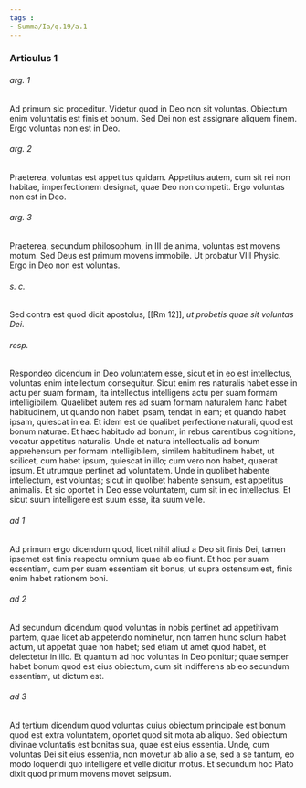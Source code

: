 ```yaml
---
tags : 
- Summa/Ia/q.19/a.1
---
```


### Articulus 1

###### arg. 1
Ad primum sic proceditur. Videtur quod in Deo non sit voluntas. Obiectum enim voluntatis est finis et bonum. Sed Dei non est assignare aliquem finem. Ergo voluntas non est in Deo.

###### arg. 2
Praeterea, voluntas est appetitus quidam. Appetitus autem, cum sit rei non habitae, imperfectionem designat, quae Deo non competit. Ergo voluntas non est in Deo.

###### arg. 3
Praeterea, secundum philosophum, in III de anima, voluntas est movens motum. Sed Deus est primum movens immobile. Ut probatur VIII Physic. Ergo in Deo non est voluntas.

###### s. c.
Sed contra est quod dicit apostolus, [[Rm 12]], *ut probetis quae sit voluntas Dei*.

###### resp.
Respondeo dicendum in Deo voluntatem esse, sicut et in eo est intellectus, voluntas enim intellectum consequitur. Sicut enim res naturalis habet esse in actu per suam formam, ita intellectus intelligens actu per suam formam intelligibilem. Quaelibet autem res ad suam formam naturalem hanc habet habitudinem, ut quando non habet ipsam, tendat in eam; et quando habet ipsam, quiescat in ea. Et idem est de qualibet perfectione naturali, quod est bonum naturae. Et haec habitudo ad bonum, in rebus carentibus cognitione, vocatur appetitus naturalis. Unde et natura intellectualis ad bonum apprehensum per formam intelligibilem, similem habitudinem habet, ut scilicet, cum habet ipsum, quiescat in illo; cum vero non habet, quaerat ipsum. Et utrumque pertinet ad voluntatem. Unde in quolibet habente intellectum, est voluntas; sicut in quolibet habente sensum, est appetitus animalis. Et sic oportet in Deo esse voluntatem, cum sit in eo intellectus. Et sicut suum intelligere est suum esse, ita suum velle.

###### ad 1
Ad primum ergo dicendum quod, licet nihil aliud a Deo sit finis Dei, tamen ipsemet est finis respectu omnium quae ab eo fiunt. Et hoc per suam essentiam, cum per suam essentiam sit bonus, ut supra ostensum est, finis enim habet rationem boni.

###### ad 2
Ad secundum dicendum quod voluntas in nobis pertinet ad appetitivam partem, quae licet ab appetendo nominetur, non tamen hunc solum habet actum, ut appetat quae non habet; sed etiam ut amet quod habet, et delectetur in illo. Et quantum ad hoc voluntas in Deo ponitur; quae semper habet bonum quod est eius obiectum, cum sit indifferens ab eo secundum essentiam, ut dictum est.

###### ad 3
Ad tertium dicendum quod voluntas cuius obiectum principale est bonum quod est extra voluntatem, oportet quod sit mota ab aliquo. Sed obiectum divinae voluntatis est bonitas sua, quae est eius essentia. Unde, cum voluntas Dei sit eius essentia, non movetur ab alio a se, sed a se tantum, eo modo loquendi quo intelligere et velle dicitur motus. Et secundum hoc Plato dixit quod primum movens movet seipsum.

